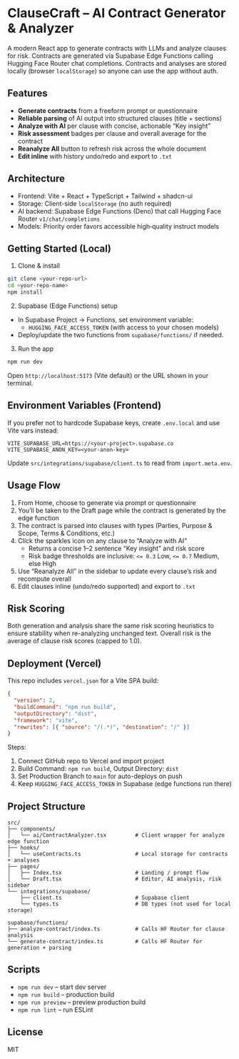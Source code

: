 # ClauseCraft – AI Contract Generator & Analyzer

A modern React app to generate contracts with LLMs and analyze clauses for risk. Contracts are generated via Supabase Edge Functions calling Hugging Face Router chat completions. Contracts and analyses are stored locally (browser `localStorage`) so anyone can use the app without auth.

## Features

- **Generate contracts** from a freeform prompt or questionnaire
- **Reliable parsing** of AI output into structured clauses (title + sections)
- **Analyze with AI** per clause with concise, actionable “Key insight”
- **Risk assessment** badges per clause and overall average for the contract
- **Reanalyze All** button to refresh risk across the whole document
- **Edit inline** with history undo/redo and export to `.txt`

## Architecture

- Frontend: Vite + React + TypeScript + Tailwind + shadcn-ui
- Storage: Client-side `localStorage` (no auth required)
- AI backend: Supabase Edge Functions (Deno) that call Hugging Face Router `v1/chat/completions`
- Models: Priority order favors accessible high‑quality instruct models

## Getting Started (Local)

1) Clone & install
```bash
git clone <your-repo-url>
cd <your-repo-name>
npm install
```

2) Supabase (Edge Functions) setup
- In Supabase Project → Functions, set environment variable:
  - `HUGGING_FACE_ACCESS_TOKEN` (with access to your chosen models)
- Deploy/update the two functions from `supabase/functions/` if needed.

3) Run the app
```bash
npm run dev
```
Open `http://localhost:5173` (Vite default) or the URL shown in your terminal.

## Environment Variables (Frontend)

If you prefer not to hardcode Supabase keys, create `.env.local` and use Vite vars instead:
```
VITE_SUPABASE_URL=https://<your-project>.supabase.co
VITE_SUPABASE_ANON_KEY=<your-anon-key>
```
Update `src/integrations/supabase/client.ts` to read from `import.meta.env`.

## Usage Flow

1) From Home, choose to generate via prompt or questionnaire
2) You’ll be taken to the Draft page while the contract is generated by the edge function
3) The contract is parsed into clauses with types (Parties, Purpose & Scope, Terms & Conditions, etc.)
4) Click the sparkles icon on any clause to “Analyze with AI”
   - Returns a concise 1–2 sentence “Key insight” and risk score
   - Risk badge thresholds are inclusive: `<= 0.3` Low, `<= 0.7` Medium, else High
5) Use “Reanalyze All” in the sidebar to update every clause’s risk and recompute overall
6) Edit clauses inline (undo/redo supported) and export to `.txt`

## Risk Scoring

Both generation and analysis share the same risk scoring heuristics to ensure stability when re-analyzing unchanged text. Overall risk is the average of clause risk scores (capped to 1.0).

## Deployment (Vercel)

This repo includes `vercel.json` for a Vite SPA build:
```json
{
  "version": 2,
  "buildCommand": "npm run build",
  "outputDirectory": "dist",
  "framework": "vite",
  "rewrites": [{ "source": "/(.*)", "destination": "/" }]
}
```

Steps:
1. Connect GitHub repo to Vercel and import project
2. Build Command: `npm run build`, Output Directory: `dist`
3. Set Production Branch to `main` for auto-deploys on push
4. Keep `HUGGING_FACE_ACCESS_TOKEN` in Supabase (edge functions run there)

## Project Structure

```
src/
├── components/
│   └── ai/ContractAnalyzer.tsx         # Client wrapper for analyze edge function
├── hooks/
│   └── useContracts.ts                 # Local storage for contracts + analyses
├── pages/
│   ├── Index.tsx                       # Landing / prompt flow
│   └── Draft.tsx                       # Editor, AI analysis, risk sidebar
└── integrations/supabase/
    ├── client.ts                       # Supabase client
    └── types.ts                        # DB types (not used for local storage)

supabase/functions/
├── analyze-contract/index.ts           # Calls HF Router for clause analysis
└── generate-contract/index.ts          # Calls HF Router for generation + parsing
```

## Scripts

- `npm run dev` – start dev server
- `npm run build` – production build
- `npm run preview` – preview production build
- `npm run lint` – run ESLint

## License

MIT